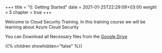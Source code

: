 +++
title = "0. Getting Started"
date = 2021-01-25T22:29:09+03:00
weight = 5
chapter = true
+++

Welcome to Cloud Security Training. In this training course we will be learning about Azure Cloud Security

You can Download all Necessary files from the [Google Drive](https://drive.google.com/drive/folders/1WqxZAx78tHKPd094gQvYT14IMjoE-HbL?usp=sharing)

{{% children showhidden="false" %}}
